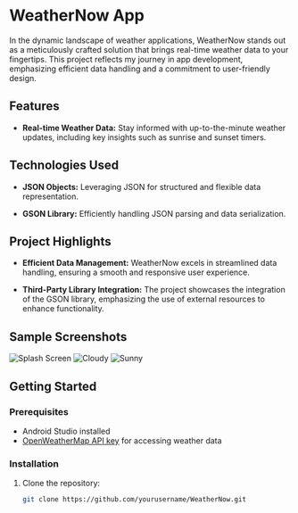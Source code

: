 # WeatherNow App

In the dynamic landscape of weather applications, WeatherNow stands out as a meticulously crafted solution that brings real-time weather data to your fingertips. This project reflects my journey in app development, emphasizing efficient data handling and a commitment to user-friendly design.

## Features

- **Real-time Weather Data:** Stay informed with up-to-the-minute weather updates, including key insights such as sunrise and sunset timers.

## Technologies Used

- **JSON Objects:** Leveraging JSON for structured and flexible data representation.
  
- **GSON Library:** Efficiently handling JSON parsing and data serialization.

## Project Highlights

- **Efficient Data Management:** WeatherNow excels in streamlined data handling, ensuring a smooth and responsive user experience.

- **Third-Party Library Integration:** The project showcases the integration of the GSON library, emphasizing the use of external resources to enhance functionality.

## Sample Screenshots

![Splash Screen](SplashScreen.jpeg)
![Cloudy](Cloudy.jpeg)
![Sunny](Sunny.jpeg)

## Getting Started

### Prerequisites

- Android Studio installed
- [OpenWeatherMap API key](https://openweathermap.org/appid) for accessing weather data

### Installation

1. Clone the repository:

   ```bash
   git clone https://github.com/yourusername/WeatherNow.git
